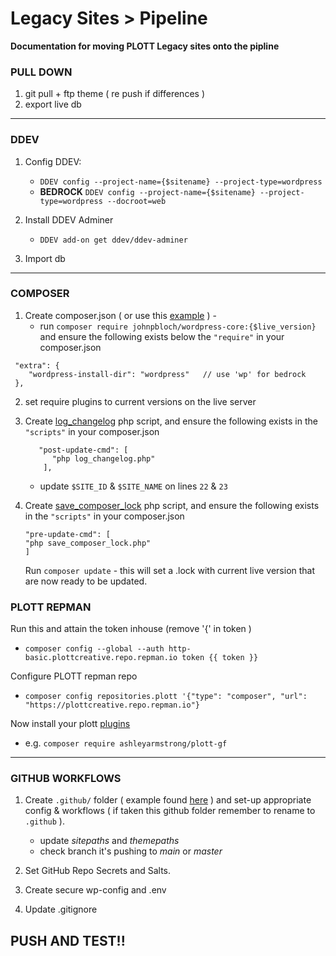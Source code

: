 # Legacy Sites > Pipeline
**Documentation for moving PLOTT Legacy sites onto the pipline**

### PULL DOWN
1. git pull + ftp theme ( re push  if differences )
2. export live db
---
### DDEV
1. Config DDEV:
   - `DDEV config --project-name={$sitename} --project-type=wordpress`
   - **BEDROCK** `DDEV config --project-name={$sitename} --project-type=wordpress --docroot=web`

2. Install DDEV Adminer
   - `DDEV add-on get ddev/ddev-adminer` 
3. Import db
---
### COMPOSER
1. Create composer.json ( or use this [example](https://github.com/ewan-plott/plott-pipe-md/blob/main/example.composer.json) ) -
   - run `composer require johnpbloch/wordpress-core:{$live_version}` and ensure the following exists below the `"require"` in your composer.json
```
 "extra": {
    "wordpress-install-dir": "wordpress"   // use 'wp' for bedrock
 },
```
2. set require plugins to current versions on the live server
   
3. Create [log_changelog](https://github.com/ewan-plott/plott-pipe-md/blob/main/log_changelog.php) php script, and ensure the following exists in the `"scripts"` in your composer.json
   ```
      "post-update-cmd": [
         "php log_changelog.php"
       ],
   ```
   - update `$SITE_ID` & `$SITE_NAME` on lines `22` & `23`
4. Create [save_composer_lock](https://github.com/ewan-plott/plott-pipe-md/blob/main/save_composer_lock.php) php script, and ensure the following exists in the `"scripts"` in your composer.json
    
   ```
   "pre-update-cmd": [
   "php save_composer_lock.php"
   ]
   ```
   Run `composer update` - this will set a .lock with current live version that are now ready to be updated.

### PLOTT REPMAN

Run this and attain the token inhouse  (remove '{' in token )
 - `composer config --global --auth http-basic.plottcreative.repo.repman.io token {{ token }}`

Configure PLOTT repman repo
 - `composer config repositories.plott '{"type": "composer", "url": "https://plottcreative.repo.repman.io"}`

Now install your plott [plugins](https://app.repman.io/organization/plottcreative/package)
 - e.g. `composer require ashleyarmstrong/plott-gf`

---

### GITHUB WORKFLOWS
1. Create `.github/` folder ( example found [here](https://github.com/ewan-plott/plott-pipe-md/tree/main/github) ) and set-up appropriate config & workflows ( if taken this github folder remember to rename to `.github` ).
   - update *sitepaths* and *themepaths* 
   - check branch it's pushing to *main* or *master*

2. Set GitHub Repo Secrets and Salts.
3. Create secure wp-config and .env
4. Update .gitignore

## PUSH AND TEST!!
